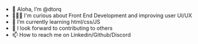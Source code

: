 - 🤙 Aloha, I’m @dtorq
- 👨🏽‍💻 I'm curious about Front End Development and improving user UI/UX
- 📓 I’m currently learning html/css/JS
- 💞️ I look forward to contributing to others 
- 📫 How to reach me on Linkedin/Github/Discord

<!---
dtorq/dtorq is a ✨ special ✨ repository because its `README.md` (this file) appears on your GitHub profile.
You can click the Preview link to take a look at your changes.
--->
